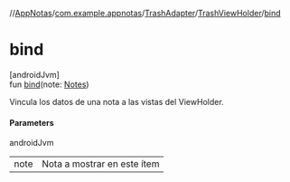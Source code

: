 //[AppNotas](../../../../index.md)/[com.example.appnotas](../../index.md)/[TrashAdapter](../index.md)/[TrashViewHolder](index.md)/[bind](bind.md)

# bind

[androidJvm]\
fun [bind](bind.md)(note: [Notes](../../../com.example.appnotas.database/-notes/index.md))

Vincula los datos de una nota a las vistas del ViewHolder.

#### Parameters

androidJvm

| | |
|---|---|
| note | Nota a mostrar en este ítem |
